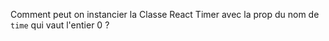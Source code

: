 Comment peut on instancier la Classe React Timer avec la prop du nom de `time` qui vaut l'entier 0 ?
